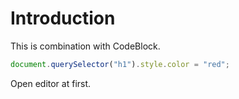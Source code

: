 # Introduction

<style>
.markdown-section {
    overflow: initial!important
}
.honkit-plugin-sandpack {
    width: calc(100% + 200px);
    margin: 0 0 0 -100px;
    background: #EECE34;
}
</style>

This is combination with CodeBlock.

<!-- sandpack:{
  "files": {
    "/src/index.js": {
      "path": "example1/index.js"
    },
    "/index.html": {
      "path": "example1/index.html"
    }
  },
  "entry": "/index.html",
  "dependencies": {
    "uuid": "latest"
  }
} -->
```js
document.querySelector("h1").style.color = "red";
```

Open editor at first.

<!-- sandpack:{
  "files": {
    "/src/index.js": {
      "code": "// This is auto generated by vanilla template",
      "hidden": true
    },
    "/src/index2.js": {
      "appendCode": "// Hack to load css\nconst link = document.createElement('link');link.rel='stylesheet';link.href='https://jsprimer.net/use-case/todoapp/final/final/index.css';document.head.append(link);\n",
      "path": "example2/src/index.js"
    },
    "/src/App.js": {
      "path": "example2/src/App.js",
      "active": true
    },
    "/src/index.css": {
      "path": "example2/src/index.css",
      "hidden": true
    },
    "/index.html": {
      "path": "example2/index.html"
    }
  },
  "entry": "/src/index2.js",
  "main": "/src/index2.js",
  "environment": "static",
  "template": "vanilla",
  "options": {
    "showLineNumbers": true,
    "showInlineErrors": true,
    "wrapContent": false,
    "editorHeight": 550,
    "editorWidthPercentage": 60
  },
  "honkitSettings": {
    "isOpen": true,
    "hideExitButton": true
  }
} -->
